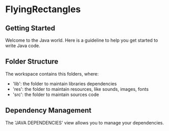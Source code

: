 # FlyingRectangles

## Getting Started
Welcome to the Java world. Here is a guideline to help you get started to write Java code.

## Folder Structure
The workspace contains this folders, where:
- 'lib': the folder to maintain libraries dependencies
- 'res': the folder to maintain resources, like sounds, images, fonts
- 'src': the folder to maintain sources code

## Dependency Management
The 'JAVA DEPENDENCIES' view allows you to manage your dependencies.
